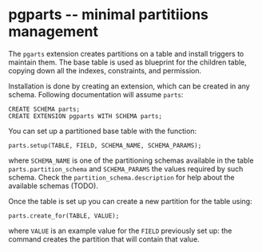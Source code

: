 pgparts -- minimal partitiions management
=========================================

The `pgarts` extension creates partitions on a table and install triggers to
maintain them. The base table is used as blueprint for the children table,
copying down all the indexes, constraints, and permission.

Installation is done by creating an extension, which can be created in any
schema. Following documentation will assume `parts`:

    CREATE SCHEMA parts;
    CREATE EXTENSION pgparts WITH SCHEMA parts;

You can set up a partitioned base table with the function:

    parts.setup(TABLE, FIELD, SCHEMA_NAME, SCHEMA_PARAMS);

where `SCHEMA_NAME` is one of the partitioning schemas available in the table
`parts.partition_schema` and `SCHEMA_PARAMS` the values required by such
schema. Check the `partition_schema.description` for help about the available
schemas (TODO).

Once the table is set up you can create a new partition for the table using:

    parts.create_for(TABLE, VALUE);

where `VALUE` is an example value for the `FIELD` previously set up: the
command creates the partition that will contain that value.
